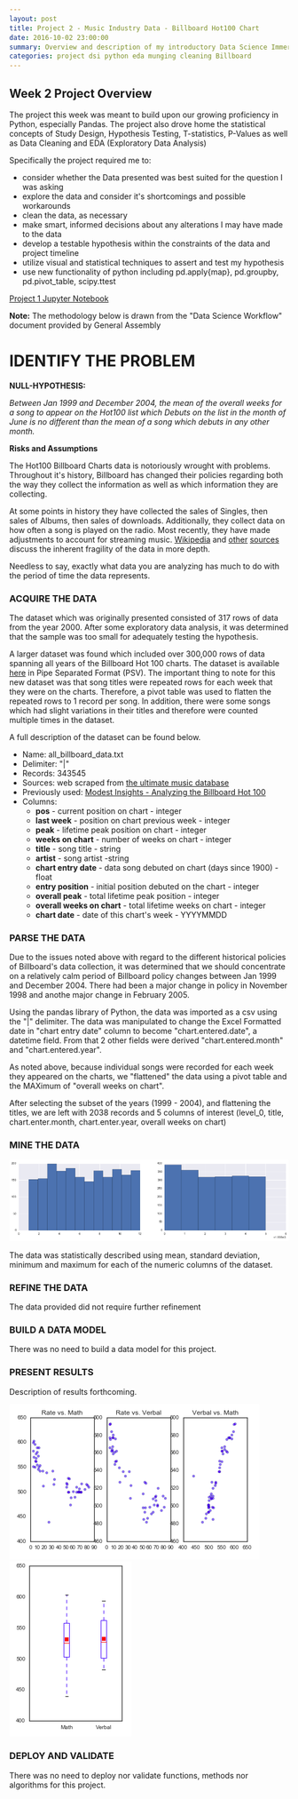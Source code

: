 ```yaml
---
layout: post 
title: Project 2 - Music Industry Data - Billboard Hot100 Chart 
date: 2016-10-02 23:00:00 
summary: Overview and description of my introductory Data Science Immersive project
categories: project dsi python eda munging cleaning Billboard
---
```


Week 2 Project Overview
-----------------------

The project this week was meant to build upon our growing proficiency in Python, especially Pandas. The project also drove home the statistical concepts of Study Design, Hypothesis Testing, T-statistics, P-Values as well as Data Cleaning and EDA (Exploratory Data Analysis)

Specifically the project required me to:

-	consider whether the Data presented was best suited for the question I was asking
-	explore the data and consider it's shortcomings and possible workarounds
-	clean the data, as necessary
-	make smart, informed decisions about any alterations I may have made to the data
-	develop a testable hypothesis within the constraints of the data and project timeline
-	utilize visual and statistical techniques to assert and test my hypothesis
-	use new functionality of python including pd.apply{map}, pd.groupby, pd.pivot\_table, scipy.ttest

[Project 1 Jupyter Notebook](https://github.com/jpfreeley/DSI-NYC-2/blob/master/projects/projects-weekly/project-01/starter-code/JPF_project_1.ipynb)

**Note:** The methodology below is drawn from the "Data Science Workflow" document provided by General Assembly

IDENTIFY THE PROBLEM
====================

**NULL-HYPOTHESIS:**

*Between Jan 1999 and December 2004, the mean of the overall weeks for a song to appear on the Hot100 list which Debuts on the list in the month of June is no different than the mean of a song which debuts in any other month.*

**Risks and Assumptions**

The Hot100 Billboard Charts data is notoriously wrought with problems. Throughout it's history, Billboard has changed their policies regarding both the way they collect the information as well as which information they are collecting.

At some points in history they have collected the sales of Singles, then sales of Albums, then sales of downloads. Additionally, they collect data on how often a song is played on the radio. Most recently, they have made adjustments to account for streaming music. [Wikipedia](https://en.wikipedia.org/wiki/Billboard_Hot_100) and [other](https://theringer.com/billboard-hot-100-singles-chart-broken-313cbe9094b9#.oznojthyp) [sources](http://www.npr.org/sections/therecord/2013/08/16/207879695/how-the-hot-100-became-americas-hit-barometer) discuss the inherent fragility of the data in more depth.

Needless to say, exactly what data you are analyzing has much to do with the period of time the data represents.

### ACQUIRE THE DATA

The dataset which was originally presented consisted of 317 rows of data from the year 2000. After some exploratory data analysis, it was determined that the sample was too small for adequately testing the hypothesis.

A larger dataset was found which included over 300,000 rows of data spanning all years of the Billboard Hot 100 charts. The dataset is available [here](http://www.modestinsights.com/wp-content/uploads/2015/03/all_billboard_data.txt) in Pipe Separated Format (PSV). The important thing to note for this new dataset was that song titles were repeated rows for each week that they were on the charts. Therefore, a pivot table was used to flatten the repeated rows to 1 record per song. In addition, there were some songs which had slight variations in their titles and therefore were counted multiple times in the dataset.

A full description of the dataset can be found below.

-	Name: all_billboard_data.txt
-	Delimiter: "|"
-	Records: 343545
-	Sources: web scraped from [the ultimate music database](http://www.umdmusic.com/default.asp?Lang=English&Chart=D)
-	Previously used: [Modest Insights - Analyzing the Billboard Hot 100](http://www.modestinsights.com/analyzing-the-billboard-hot-100/)
-	Columns:
	-	**pos** - current position on chart - integer
	-	**last week** - position on chart previous week - integer
	-	**peak** - lifetime peak position on chart - integer
	-	**weeks on chart** - number of weeks on chart - integer
	-	**title** - song title - string
	-	**artist** - song artist -string
	-	**chart entry date** - data song debuted on chart (days since 1900) - float
	-	**entry position** - initial position debuted on the chart - integer
	-	**overall peak** - total lifetime peak position - integer
	-	**overall weeks on chart** - total lifetime weeks on chart - integer
	-	**chart date** - date of this chart's week - YYYYMMDD

### PARSE THE DATA

Due to the issues noted above with regard to the different historical policies of Billboard's data collection, it was determined that we should concentrate on a relatively calm period of Billboard policy changes between Jan 1999 and December 2004. There had been a major change in policy in November 1998 and anothe major change in February 2005.

Using the pandas library of Python, the data was imported as a csv using the "|" delimiter. The data was manipulated to change the Excel Formatted date in "chart entry date" column to become "chart.entered.date", a datetime field. From that 2 other fields were derived "chart.entered.month" and "chart.entered.year".

As noted above, because individual songs were recorded for each week they appeared on the charts, we "flattened" the data using a pivot table and the MAXimum of "overall weeks on chart".

After selecting the subset of the years (1999 - 2004), and flattening the titles, we are left with 2038 records and 5 columns of interest (level_0, title, chart.enter.month, chart.enter.year, overall weeks on chart)

### MINE THE DATA

![](../images/billboard_histograms.png)

The data was statistically described using mean, standard deviation, minimum and maximum for each of the numeric columns of the dataset.

### REFINE THE DATA

The data provided did not require further refinement

### BUILD A DATA MODEL

There was no need to build a data model for this project.

### PRESENT RESULTS

Description of results forthcoming.

![](/images/scatterplots.png) ![](/images/boxplots.png)

### DEPLOY AND VALIDATE

There was no need to deploy nor validate functions, methods nor algorithms for this project.
